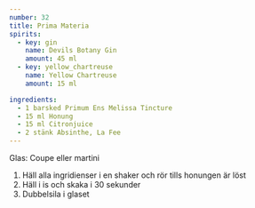 ```yaml
---
number: 32
title: Prima Materia
spirits: 
  - key: gin
    name: Devils Botany Gin
    amount: 45 ml
  - key: yellow_chartreuse
    name: Yellow Chartreuse
    amount: 15 ml

ingredients: 
  - 1 barsked Primum Ens Melissa Tincture
  - 15 ml Honung
  - 15 ml Citronjuice
  - 2 stänk Absinthe, La Fee
---
```


Glas: Coupe eller martini 

1) Häll alla ingridienser i en shaker och rör tills honungen är löst
2) Häll i is och skaka i 30 sekunder
3) Dubbelsila i glaset 

